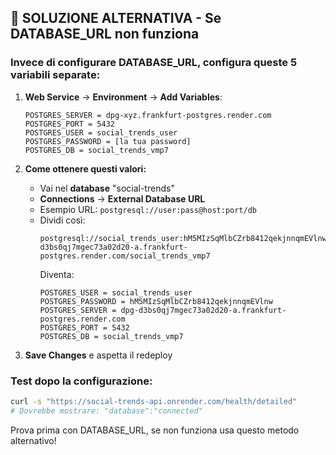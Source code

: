## 🚨 SOLUZIONE ALTERNATIVA - Se DATABASE_URL non funziona

### **Invece di configurare DATABASE_URL, configura queste 5 variabili separate:**

1. **Web Service** → **Environment** → **Add Variables**:

   ```
   POSTGRES_SERVER = dpg-xyz.frankfurt-postgres.render.com
   POSTGRES_PORT = 5432
   POSTGRES_USER = social_trends_user
   POSTGRES_PASSWORD = [la tua password]
   POSTGRES_DB = social_trends_vmp7
   ```

2. **Come ottenere questi valori:**

   - Vai nel **database** "social-trends"
   - **Connections** → **External Database URL**
   - Esempio URL: `postgresql://user:pass@host:port/db`
   - Dividi così:
     ```
     postgresql://social_trends_user:hM5MIzSqMlbCZrb8412qekjnnqmEVlnw@dpg-d3bs0qj7mgec73a02d20-a.frankfurt-postgres.render.com/social_trends_vmp7
     ```
     Diventa:
     ```
     POSTGRES_USER = social_trends_user
     POSTGRES_PASSWORD = hM5MIzSqMlbCZrb8412qekjnnqmEVlnw
     POSTGRES_SERVER = dpg-d3bs0qj7mgec73a02d20-a.frankfurt-postgres.render.com
     POSTGRES_PORT = 5432
     POSTGRES_DB = social_trends_vmp7
     ```

3. **Save Changes** e aspetta il redeploy

### **Test dopo la configurazione:**

```bash
curl -s "https://social-trends-api.onrender.com/health/detailed"
# Dovrebbe mostrare: "database":"connected"
```

Prova prima con DATABASE_URL, se non funziona usa questo metodo alternativo!
